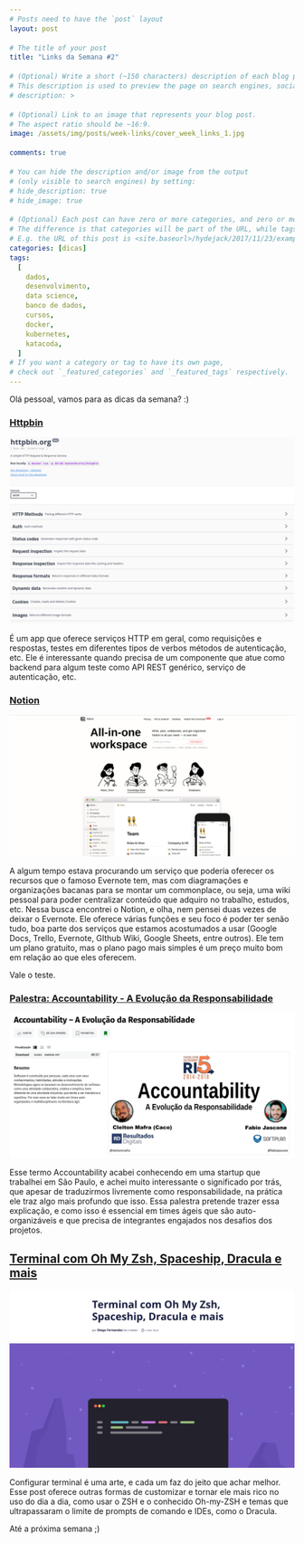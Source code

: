 ```yaml
---
# Posts need to have the `post` layout
layout: post

# The title of your post
title: "Links da Semana #2"

# (Optional) Write a short (~150 characters) description of each blog post.
# This description is used to preview the page on search engines, social media, etc.
# description: >

# (Optional) Link to an image that represents your blog post.
# The aspect ratio should be ~16:9.
image: /assets/img/posts/week-links/cover_week_links_1.jpg

comments: true

# You can hide the description and/or image from the output
# (only visible to search engines) by setting:
# hide_description: true
# hide_image: true

# (Optional) Each post can have zero or more categories, and zero or more tags.
# The difference is that categories will be part of the URL, while tags will not.
# E.g. the URL of this post is <site.baseurl>/hydejack/2017/11/23/example-content/
categories: [dicas]
tags:
  [
    dados,
    desenvolvimento,
    data science,
    banco de dados,
    cursos,
    docker,
    kubernetes,
    katacoda,
  ]
# If you want a category or tag to have its own page,
# check out `_featured_categories` and `_featured_tags` respectively.
---
```


Olá pessoal, vamos para as dicas da semana? :)

### [Httpbin](http://httpbin.org/)

![](/assets/img/posts/week-links/week_2/Screenshot_20190627_090231-84beb6b4-2472-4f9e-9b26-c059b08ecc39.png)

É um app que oferece serviços HTTP em geral, como requisições e respostas, testes em diferentes tipos de verbos métodos de autenticação, etc. Ele é interessante quando precisa de um componente que atue como backend para algum teste como API REST genérico, serviço de autenticação, etc.

### [Notion](https://notion.so)

![](/assets/img/posts/week-links/week_2/Peek_27-06-2019_08-54-a8771e8d-9d36-47d3-9550-e5eff7efb016.gif)

A algum tempo estava procurando um serviço que poderia oferecer os recursos que o famoso Evernote tem, mas com diagramações e organizações bacanas para se montar um commonplace, ou seja, uma wiki pessoal para poder centralizar conteúdo que adquiro no trabalho, estudos, etc. Nessa busca encontrei o Notion, e olha, nem pensei duas vezes de deixar o Evernote. Ele oferece várias funções e seu foco é poder ter senão tudo, boa parte dos serviços que estamos acostumados a usar (Google Docs, Trello, Evernote, GIthub Wiki, Google Sheets, entre outros). Ele tem um plano gratuito, mas o plano pago mais simples é um preço muito bom em relação ao que eles oferecem.

Vale o teste.

### [Palestra: Accountability - A Evolução da Responsabilidade](https://www.infoq.com/br/presentations/accountability-a-evolucao-da-responsabilidade)

![](/assets/img/posts/week-links/week_2/Screenshot_20190627_090128-48743180-72c2-4c9b-87be-3d4c9147af74.png)

Esse termo Accountability acabei conhecendo em uma startup que trabalhei em São Paulo, e achei muito interessante o significado por trás, que apesar de traduzirmos livremente como responsabilidade, na prática ele traz algo mais profundo que isso. Essa palestra pretende trazer essa explicação, e como isso é essencial em times ágeis que são auto-organizáveis e que precisa de integrantes engajados nos desafios dos projetos.

## [Terminal com Oh My Zsh, Spaceship, Dracula e mais](https://blog.rocketseat.com.br/terminal-com-oh-my-zsh-spaceship-dracula-e-mais/)

![](/assets/img/posts/week-links/week_2/Screenshot_20190628_140224-be52a461-fc68-4499-89b8-9957fad7cdb9.png)

Configurar terminal é uma arte, e cada um faz do jeito que achar melhor. Esse post oferece outras formas de customizar e tornar ele mais rico no uso do dia a dia, como usar o ZSH e o conhecido Oh-my-ZSH e temas que ultrapassaram o limite de prompts de comando e IDEs, como o Dracula.

Até a próxima semana ;)
